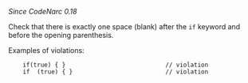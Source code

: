 *Since CodeNarc 0.18*

Check that there is exactly one space (blank) after the `if` keyword and
before the opening parenthesis.

Examples of violations:

        if(true) { }                            // violation
        if  (true) { }                          // violation
